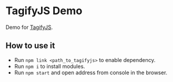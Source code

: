 # TagifyJS Demo
Demo for [TagifyJS](https://github.com/zoomio/tagifyjs).

## How to use it

- Run `npm link <path_to_tagifyjs>` to enable dependency.
- Run `npm i` to install modules.
- Run `npm start` and open address from console in the browser.

